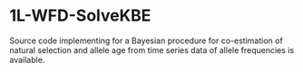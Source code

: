 # 1L-WFD-SolveKBE
Source code implementing for a Bayesian procedure for co-estimation of natural selection and allele age from time series data of allele frequencies is available.
